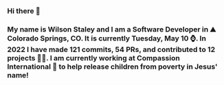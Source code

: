 ### Hi there 👋

### My name is Wilson Staley and I am a Software Developer in ⛰ Colorado Springs, CO.  It is currently Tuesday, May 10 ⌚. In 2022 I have made 121 commits, 54 PRs, and contributed to 12 projects 👨‍💻. I am currently working at Compassion International 🏢 to help release children from poverty in Jesus' name!